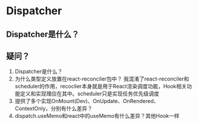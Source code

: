 # Dispatcher

## Dispatcher是什么？ 


## 疑问？ 
1. Dispatcher是什么？ 
2. 为什么类型定义放置在react-reconciler包中？ 
我混淆了react-reconciler和scheduler的作用，recoclier本身就是用于React渲染调度功能，Hook相关功能定义和实现理应在其中。scheduler只是实现任务优先级调度
3. 提供了多个实现OnMount(Dev)、OnUpdate、OnRendered、ContextOnly，分别有什么差异？ 
4. dispatch.useMemo和react中的useMemo有什么差异？其他Hook一样 
